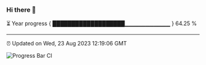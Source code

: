 ### Hi there 👋

⏳ Year progress { ███████████████████▁▁▁▁▁▁▁▁▁▁▁ } 64.25 %

---

⏰ Updated on Wed, 23 Aug 2023 12:19:06 GMT

![Progress Bar CI](https://github.com/liununu/liununu/workflows/Progress%20Bar%20CI/badge.svg)
